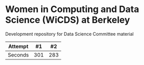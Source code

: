 # Women in Computing and Data Science (WiCDS) at Berkeley 
Development repository for Data Science Committee material

| Attempt | #1  | #2  |
| :---:   | :-: | :-: |
| Seconds | 301 | 283 |
